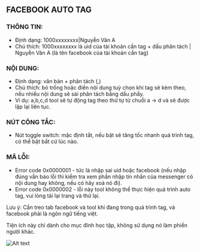 ## FACEBOOK AUTO TAG

### THÔNG TIN:

-   Định dạng: 1000xxxxxxxx|Nguyễn Văn A
-   Chú thích: 1000xxxxxxxx là uid của tài khoản cần tag + dấu phân tách | Nguyễn Văn A (là tên facebook của tài khoản cần tag)

### NỘI DUNG:

-   Định dạng: văn bản + phân tách (,)
-   Chú thích: bỏ trống hoặc điền nội dung tuỳ chọn khi tag sẽ kèm theo, nếu nhiều nội dung sẽ sài phân tách bằng dấu phẩy.
-   Ví dụ: a,b,c,d tool sẽ tự động tag theo thứ tự từ chuỗi a -> d và sẽ được lặp lại liên tục.

### NÚT CÔNG TẮC:

-   Nút toggle switch: mặc định tắt, nếu bật sẽ tăng tốc nhanh quá trình tag, có thể bật bất cứ lúc nào.

### MÃ LỖI:

-   Error code 0x0000001 - tức là nhập sai uid hoặc facebook (nếu nhập đúng vẫn báo lỗi thì kiểm tra xem phần nhập tin nhắn của messenger có nội dung hay không, nếu có hãy xoá nó đi).
-   Error code 0x0000002 - lỗi này tool không thể thực hiện quá trình auto tag, vui lòng tải lại trang và thử lại.

Lưu ý: Cần treo tab facebook và tool khi đang trong quá trình tag, và facebook phải là ngôn ngữ tiếng việt.

Tiện ích này chỉ dành cho mục đính học tập, không sử dụng nó làm phiền người khác.

<img
  src="https://i.imgur.com/aPhcKeE.png"
  alt="Alt text"
  title="Optional title"
  style="display: inline-block; margin: 0 auto; max-width: 300px">

